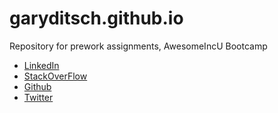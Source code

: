 # garyditsch.github.io
Repository for prework assignments, AwesomeIncU Bootcamp

<ul>
<li><a href="https://www.linkedin.com/in/garyditsch">LinkedIn</a></li>
<li><a href="http://stackexchange.com/users/8850981/gary-ditsch">StackOverFlow</a></li>
<li><a href="https://github.com/garyditsch">Github</a></li>
<li><a href="https://twitter.com/ditschfitness">Twitter</a></li>
</ul>
